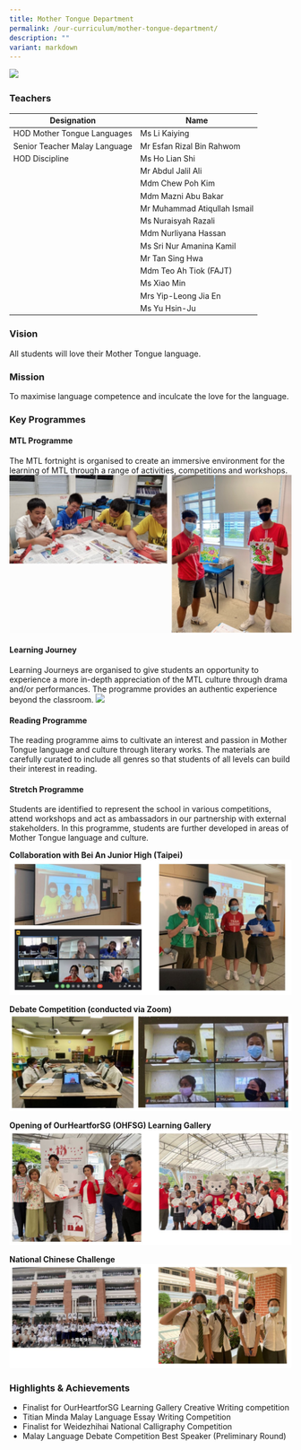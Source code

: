 ```yaml
---
title: Mother Tongue Department
permalink: /our-curriculum/mother-tongue-department/
description: ""
variant: markdown
---
```

![](/images/2023_tpss_41_mother_tongue.jpg)

### Teachers

| Designation | Name |
|---|---|
| HOD Mother Tongue Languages | Ms Li Kaiying |
| Senior Teacher Malay Language | Mr Esfan Rizal Bin Rahwom |
| HOD Discipline | Ms Ho Lian Shi |
|  | Mr Abdul Jalil Ali |
|  | Mdm Chew Poh Kim |
|  | Mdm Mazni Abu Bakar |
|  | Mr Muhammad Atiqullah Ismail |
|  | Ms Nuraisyah Razali |
|  | Mdm Nurliyana Hassan |
|  | Ms Sri Nur Amanina Kamil |
|  | Mr Tan Sing Hwa |
|  | Mdm Teo Ah Tiok (FAJT) |
|  | Ms Xiao Min |
|  | Mrs Yip-Leong Jia En |
|  | Ms Yu Hsin-Ju |

### Vision
All students will love their Mother Tongue language. 

### Mission
To maximise language competence and inculcate the love for the language.

### Key Programmes
#### MTL Programme
The MTL fortnight is organised to create an immersive environment for the learning of MTL through a range of activities, competitions and workshops.
![](/images/mtl%20programme.png)
#### Learning Journey 
Learning Journeys are organised to give students an opportunity to experience a more in-depth appreciation of the MTL culture through drama and/or performances. The programme provides an authentic experience beyond the classroom.
![](/images/mt%20learning%20journey.jpg)
#### Reading Programme
The reading programme aims to cultivate an interest and passion in Mother Tongue language and culture through literary works. The materials are carefully curated to include all genres so that students of all levels can build their interest in reading.
#### Stretch Programme
Students are identified to represent the school in various competitions, attend workshops and act as ambassadors in our partnership with external stakeholders. In this programme, students are further developed in areas of Mother Tongue language and culture.<br>

**Collaboration with Bei An Junior High (Taipei)**
![](/images/mt%20bei%20an%20junior%20high.JPG)

**Debate Competition (conducted via Zoom)**
![](/images/capture1.JPG)

**Opening of OurHeartforSG (OHFSG) Learning Gallery**
![](/images/capture2.JPG)

**National Chinese Challenge**
![](/images/national%20chinese%20challenge.JPG)

### Highlights &amp; Achievements
*   Finalist for OurHeartforSG Learning Gallery Creative Writing competition
*   Titian Minda Malay Language Essay Writing Competition
*   Finalist for Weidezhihai National Calligraphy Competition
*   Malay Language Debate Competition Best Speaker (Preliminary Round)
